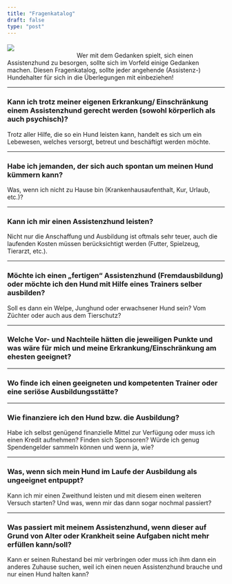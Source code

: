 ```yaml
---
title: "Fragenkatalog"
draft: false
type: "post"
---
```

<img src="/images/fragenkatalog.jpg" style="align:left;max-width:75%;padding: 5px 15px 15px 0;margin-right:25%;"></img>
Wer mit dem Gedanken spielt, sich einen Assistenzhund zu besorgen, sollte sich im Vorfeld einige Gedanken machen. Diesen Fragenkatalog, sollte jeder angehende (Assistenz-) Hundehalter für sich in die Überlegungen mit einbeziehen! 
***
### Kann ich trotz meiner eigenen Erkrankung/ Einschränkung einem Assistenzhund gerecht werden (sowohl körperlich als auch psychisch)?  
Trotz aller Hilfe, die so ein Hund leisten kann, handelt es sich um ein Lebewesen, welches versorgt, betreut und beschäftigt werden möchte. 
***
### Habe ich jemanden, der sich auch spontan um meinen Hund kümmern kann?  
Was, wenn ich nicht zu Hause bin (Krankenhausaufenthalt, Kur, Urlaub, etc.)?   
***
### Kann ich mir einen Assistenzhund leisten?  
Nicht nur die Anschaffung und Ausbildung ist oftmals sehr teuer, auch die laufenden Kosten müssen berücksichtigt werden (Futter, Spielzeug, Tierarzt, etc.).  
***
### Möchte ich einen „fertigen“ Assistenzhund (Fremdausbildung) oder möchte ich den Hund mit Hilfe eines Trainers selber ausbilden?  
Soll es dann ein Welpe, Junghund oder erwachsener Hund sein? Vom Züchter oder auch aus dem Tierschutz? 
***
### Welche Vor- und Nachteile hätten die jeweiligen Punkte und was wäre für mich und meine Erkrankung/Einschränkung am ehesten geeignet?   
***
### Wo finde ich einen geeigneten und kompetenten Trainer oder eine seriöse Ausbildungsstätte?  
***
### Wie finanziere ich den Hund bzw. die Ausbildung?  
Habe ich selbst genügend finanzielle Mittel zur Verfügung oder muss ich einen Kredit aufnehmen? Finden sich Sponsoren? Würde ich genug Spendengelder sammeln können und wenn ja, wie?  
***
### Was, wenn sich mein Hund im Laufe der Ausbildung als ungeeignet entpuppt?  
Kann ich mir einen Zweithund leisten und mit diesem einen weiteren Versuch starten? Und was, wenn mir das dann sogar nochmal passiert? 
***
### Was passiert mit meinem Assistenzhund, wenn dieser auf Grund von Alter oder Krankheit seine Aufgaben nicht mehr erfüllen kann/soll?  
Kann er seinen Ruhestand bei mir verbringen oder muss ich ihm dann ein anderes Zuhause suchen, weil ich einen neuen Assistenzhund brauche und nur einen Hund halten kann?
